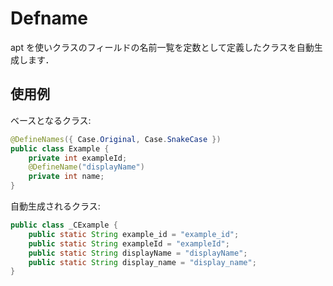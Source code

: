 # Defname

apt を使いクラスのフィールドの名前一覧を定数として定義したクラスを自動生成します．

## 使用例

ベースとなるクラス:
```java
@DefineNames({ Case.Original, Case.SnakeCase })
public class Example {
    private int exampleId;
    @DefineName("displayName")
    private int name;
}
```

自動生成されるクラス:
```java
public class _CExample {
    public static String example_id = "example_id";
    public static String exampleId = "exampleId";
    public static String displayName = "displayName";
    public static String display_name = "display_name";
}
```